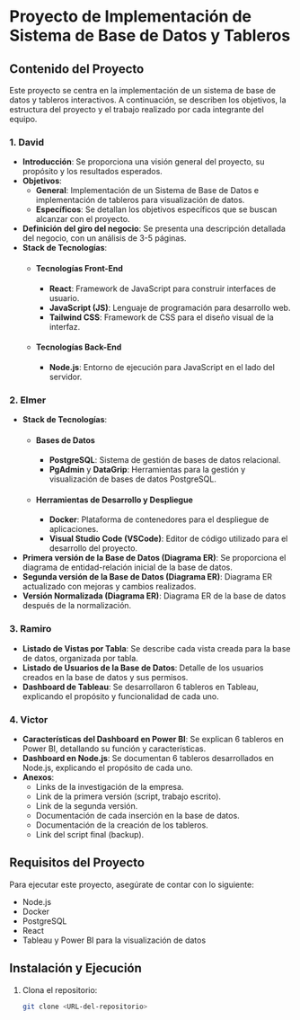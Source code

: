 # Proyecto de Implementación de Sistema de Base de Datos y Tableros

## Contenido del Proyecto

Este proyecto se centra en la implementación de un sistema de base de datos y tableros interactivos. A continuación, se describen los objetivos, la estructura del proyecto y el trabajo realizado por cada integrante del equipo.

### 1. David
- **Introducción**: Se proporciona una visión general del proyecto, su propósito y los resultados esperados.
- **Objetivos**:
  - **General**: Implementación de un Sistema de Base de Datos e implementación de tableros para visualización de datos.
  - **Específicos**: Se detallan los objetivos específicos que se buscan alcanzar con el proyecto.
- **Definición del giro del negocio**: Se presenta una descripción detallada del negocio, con un análisis de 3-5 páginas.
- **Stack de Tecnologías**:
  - #### Tecnologías Front-End
    - **React**: Framework de JavaScript para construir interfaces de usuario.
    - **JavaScript (JS)**: Lenguaje de programación para desarrollo web.
    - **Tailwind CSS**: Framework de CSS para el diseño visual de la interfaz.
  - #### Tecnologías Back-End
    - **Node.js**: Entorno de ejecución para JavaScript en el lado del servidor.

### 2. Elmer
- **Stack de Tecnologías**:
  - #### Bases de Datos
    - **PostgreSQL**: Sistema de gestión de bases de datos relacional.
    - **PgAdmin** y **DataGrip**: Herramientas para la gestión y visualización de bases de datos PostgreSQL.
  - #### Herramientas de Desarrollo y Despliegue
    - **Docker**: Plataforma de contenedores para el despliegue de aplicaciones.
    - **Visual Studio Code (VSCode)**: Editor de código utilizado para el desarrollo del proyecto.
- **Primera versión de la Base de Datos (Diagrama ER)**: Se proporciona el diagrama de entidad-relación inicial de la base de datos.
- **Segunda versión de la Base de Datos (Diagrama ER)**: Diagrama ER actualizado con mejoras y cambios realizados.
- **Versión Normalizada (Diagrama ER)**: Diagrama ER de la base de datos después de la normalización.

### 3. Ramiro
- **Listado de Vistas por Tabla**: Se describe cada vista creada para la base de datos, organizada por tabla.
- **Listado de Usuarios de la Base de Datos**: Detalle de los usuarios creados en la base de datos y sus permisos.
- **Dashboard de Tableau**: Se desarrollaron 6 tableros en Tableau, explicando el propósito y funcionalidad de cada uno.

### 4. Victor
- **Características del Dashboard en Power BI**: Se explican 6 tableros en Power BI, detallando su función y características.
- **Dashboard en Node.js**: Se documentan 6 tableros desarrollados en Node.js, explicando el propósito de cada uno.
- **Anexos**:
  - Links de la investigación de la empresa.
  - Link de la primera versión (script, trabajo escrito).
  - Link de la segunda versión.
  - Documentación de cada inserción en la base de datos.
  - Documentación de la creación de los tableros.
  - Link del script final (backup).

## Requisitos del Proyecto
Para ejecutar este proyecto, asegúrate de contar con lo siguiente:
- Node.js
- Docker
- PostgreSQL
- React
- Tableau y Power BI para la visualización de datos

## Instalación y Ejecución
1. Clona el repositorio: 
   ```bash
   git clone <URL-del-repositorio>
